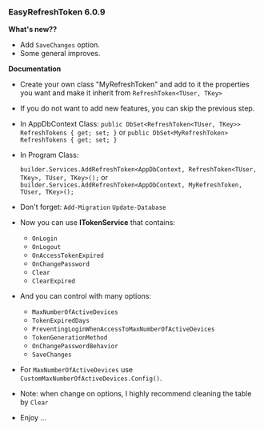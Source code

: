 ### **EasyRefreshToken 6.0.9**

**What's new??** 
- Add `SaveChanges` option.
- Some general improves.

**Documentation** 

- Create your own class "MyRefreshToken" and add to it the properties you want and make it inherit from `RefreshToken<TUser, TKey>`
- If you do not want to add new features, you can skip the previous step.

- In AppDbContext Class:
   `public DbSet<RefreshToken<TUser, TKey>> RefreshTokens { get; set; }`
or `public DbSet<MyRefreshToken> RefreshTokens { get; set; }`

- In Program Class: 

   `builder.Services.AddRefreshToken<AppDbContext, RefreshToken<TUser, TKey>, TUser, TKey>();`
or `builder.Services.AddRefreshToken<AppDbContext, MyRefreshToken, TUser, TKey>();`

- Don't forget:
  `Add-Migration`
  `Update-Database`

- Now you can use **ITokenService<TKey>** that contains:

  - `OnLogin`
  - `OnLogout`
  - `OnAccessTokenExpired`
  - `OnChangePassword`
  - `Clear`
  - `ClearExpired`

- And you can control with many options:

  - `MaxNumberOfActiveDevices`
  - `TokenExpiredDays`
  - `PreventingLoginWhenAccessToMaxNumberOfActiveDevices`
  - `TokenGenerationMethod`
  - `OnChangePasswordBehavior`
  - `SaveChanges`

- For `MaxNumberOfActiveDevices` use `CustomMaxNumberOfActiveDevices.Config()`.
   
- Note: when change on options, I highly recommend cleaning the table by `Clear`

- Enjoy ... 
